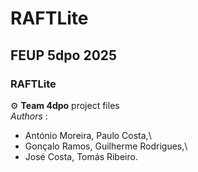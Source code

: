 # RAFTLite
## FEUP 5dpo 2025
### RAFTLite

 :gear: **Team 4dpo** project files\
 _Authors_ : 
 - António Moreira, Paulo Costa,\
 - Gonçalo Ramos, Guilherme Rodrigues,\
 - José Costa, Tomás Ribeiro.
  
